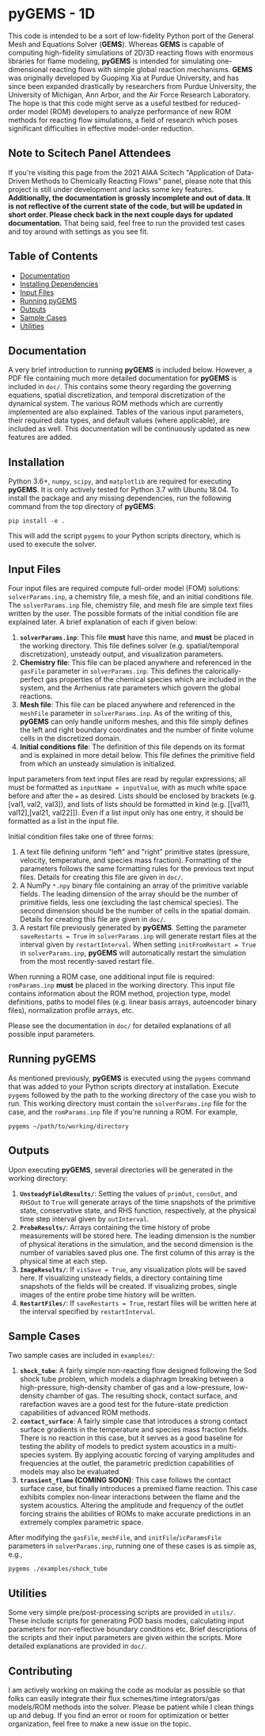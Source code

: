 # **pyGEMS** - 1D

This code is intended to be a sort of low-fidelity Python port of the General Mesh and Equations Solver (**GEMS**). Whereas **GEMS** is capable of computing high-fidelity simulations of 2D/3D reacting flows with enormous libraries for flame modeling, **pyGEMS** is intended for simulating one-dimensional reacting flows with simple global reaction mechanisms. **GEMS** was originally developed by Guoping Xia at Purdue University, and has since been expanded drastically by researchers from Purdue University, the University of Michigan, Ann Arbor, and the Air Force Research Laboratory. The hope is that this code might serve as a useful testbed for reduced-order model (ROM) developers to analyze performance of new ROM methods for reacting flow simulations, a field of research which poses significant difficulties in effective model-order reduction.

## Note to Scitech Panel Attendees

If you're visiting this page from the 2021 AIAA Scitech "Application of Data-Driven Methods to Chemically Reacting Flows" panel, please note that this project is still under development and lacks some key features. **Additionally, the documentation is grossly incomplete and out of data. It is not reflective of the current state of the code, but will be updated in short order. Please check back in the next couple days for updated documentation.** That being said, feel free to run the provided test cases and toy around with settings as you see fit. 

## Table of Contents 
* [Documentation](#documentation)
* [Installing Dependencies](#installing-dependencies)
* [Input Files](#input-files)
* [Running pyGEMS](#running-pygems)
* [Outputs](#outputs)
* [Sample Cases](#sample-cases)
* [Utilities](#utilities)

## Documentation

A very brief introduction to running **pyGEMS** is included below. However, a PDF file containing much more detailed documentation for **pyGEMS** is included in `doc/`. This contains some theory regarding the governing equations, spatial discretization, and temporal discretization of the dynamical system. The various ROM methods which are currently implemented are also explained. Tables of the various input parameters, their required data types, and default values (where applicable), are included as well. This documentation will be continuously updated as new features are added.

## Installation

Python 3.6+, `numpy`, `scipy`, and `matplotlib` are required for executing **pyGEMS**. It is only actively tested for Python 3.7 with Ubuntu 18.04. To install the package and any missing dependencies, run the following command from the top directory of **pyGEMS**:

```
pip install -e .
```

This will add the script `pygems` to your Python scripts directory, which is used to execute the solver.

## Input Files

Four input files are required compute full-order model (FOM) solutions: `solverParams.inp`, a chemistry file, a mesh file, and an initial conditions file. The `solverParams.inp` file, chemistry file, and mesh file are simple text files written by the user. The possible formats of the initial condition file are explained later. A brief explanation of each if given below:

1. **`solverParams.inp`**: This file **must** have this name, and **must** be placed in the working directory. This file defines solver (e.g. spatial/temporal discretization), unsteady output, and visualization parameters.
2. **Chemistry file**: This file can be placed anywhere and referenced in the `gasFile` parameter in `solverParams.inp`. This defines the calorically-perfect gas properties of the chemical species which are included in the system, and the Arrhenius rate parameters which govern the global reactions.
3. **Mesh file**: This file can be placed anywhere and referenced in the `meshFile` parameter in `solverParams.inp`. As of the writing of this, **pyGEMS** can only handle uniform meshes, and this file simply defines the left and right boundary coordinates and the number of finite volume cells in the discretized domain.
4. **Initial conditions file**: The definition of this file depends on its format and is explained in more detail below. This file defines the primitive field from which an unsteady simulation is initialized.

Input parameters from text input files are read by regular expressions; all must be formatted as `inputName = inputValue`, with as much white space before and after the `=` as desired. Lists should be enclosed by brackets (e.g. [val1, val2, val3]), and lists of lists should be formatted in kind (e.g. [[val11, val12],[val21, val22]]). Even if a list input only has one entry, it should be formatted as a list in the input file.

Initial condition files take one of three forms: 

1. A text file defining uniform "left" and "right" primitive states (pressure, velocity, temperature, and species mass fraction). Formatting of the parameters follows the same formatting rules for the previous text input files. Details for creating this file are given in `doc/`.
2. A NumPy `*.npy` binary file containing an array of the primitive variable fields. The leading dimension of the array should be the number of primitive fields, less one (excluding the last chemical species). The second dimension should be the number of cells in the spatial domain. Details for creating this file are given in `doc/`.
3. A restart file previously generated by **pyGEMS**. Setting the parameter `saveRestarts = True` in `solverParams.inp` will generate restart files at the interval given by `restartInterval`. When setting `initFromRestart = True` in `solverParams.inp`, **pyGEMS** will automatically restart the simulation from the most recently-saved restart file.

When running a ROM case, one additional input file is required: `romParams.inp` **must** be placed in the working directory. This input file contains information about the ROM method, projection type, model definitions, paths to model files (e.g. linear basis arrays, autoencoder binary files), normalization profile arrays, etc. 

Please see the documentation in `doc/` for detailed explanations of all possible input parameters.

## Running **pyGEMS** 

As mentioned previously, **pyGEMS** is executed using the `pygems` command that was added to your Python scripts directory at installation. Execute `pygems` followed by the path to the working directory of the case you wish to run. This working directory must contain the `solverParams.inp` file for the case, and the `romParams.inp` file if you're running a ROM. For example, 

```
pygems ~/path/to/working/directory
```

## Outputs

Upon executing **pyGEMS**, several directories will be generated in the working directory:

1. **`UnsteadyFieldResults/`**: Setting the values of `primOut`, `consOut`, and `RHSOut` to `True` will generate arrays of the time snapshots of the primitive state, conservative state, and RHS function, respectively, at the physical time step interval given by `outInterval`. 
2. **`ProbeResults/`**: Arrays containing the time history of probe measurements will be stored here. The leading dimension is the number of physical iterations in the simulation, and the second dimension is the number of variables saved plus one. The first column of this array is the physical time at each step.
3. **`ImageResults/`**: If `visSave = True`, any visualization plots will be saved here. If visualizing unsteady fields, a directory containing time snapshots of the fields will be created. If visualizing probes, single images of the entire probe time history will be written.
4. **`RestartFiles/`**: If `saveRestarts = True`, restart files will be written here at the interval specified by `restartInterval`.

## Sample Cases

Two sample cases are included in `examples/`:

1. **`shock_tube`**: A fairly simple non-reacting flow designed following the Sod shock tube problem, which models a diaphragm breaking between a high-pressure, high-density chamber of gas and a low-pressure, low-density chamber of gas. The resulting shock, contact surface, and rarefaction waves are a good test for the future-state prediction capabilities of advanced ROM methods.
2. **`contact_surface`**: A fairly simple case that introduces a strong contact surface gradients in the temperature and species mass fraction fields. There is no reaction in this case, but it serves as a good baseline for testing the ability of models to predict system acoustics in a multi-species system. By applying acoustic forcing of varying amplitudes and frequencies at the outlet, the parametric prediction capabilities of models may also be evaluated
2. **`transient_flame` (COMING SOON)**: This case follows the contact surface case, but finally introduces a premixed flame reaction. This case exhibits complex non-linear interactions between the flame and the system acoustics. Altering the amplitude and frequency of the outlet forcing strains the abilities of ROMs to make accurate predictions in an extremely complex parametric space.

After modifying the `gasFile`, `meshFile`, and `initFile`/`icParamsFile` parameters in `solverParams.inp`, running one of these cases is as simple as, e.g.,

```
pygems ./examples/shock_tube
```

## Utilities

Some very simple pre/post-processing scripts are provided in `utils/`. These include scripts for generating POD basis modes, calculating input parameters for non-reflective boundary conditions etc. Brief descriptions of the scripts and their input parameters are given within the scripts. More detailed explanations are provided in `doc/`.

## Contributing

I am actively working on making the code as modular as possible so that folks can easily integrate their flux schemes/time integrators/gas models/ROM methods into the solver. Please be patient while I clean things up and debug. If you find an error or room for optimization or better organization, feel free to make a new issue on the topic.
